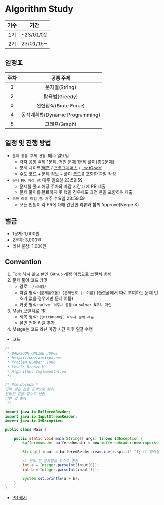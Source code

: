 # Algorithm Study

| 기수  |    기간     |
|:---:|:---------:|
| 1기  | ~23/01/02 |
| 2기  | 23/01/16~ |

## 일정표

| 주차  |           공통 주제            |
|:---:|:--------------------------:|
|  1  |        문자열(String)         |
|  2  |        탐욕법(Greedy)         |
|  3  |     완전탐색(Brute Force)      |
|  4  | 동적계획법(Dynamic Programming) |
|  5  |         그래프(Graph)         |

## 일정 및 진행 방법

- `문제 공통 주제 선정`: 매주 일요일
    - 각자 공통 주제 1문제, 개인 문제 1문제 풀이(총 2문제)
    - 문제 사이트([백준](https://www.acmicpc.net) / [프로그래머스](https://programmers.co.kr) / [LeetCode](https://leetcode.com))
    - 수도 코드 + 문제 정보 + 풀이 코드를 포함한 파일 작성
- `문제 PR 마감 전`: 매주 일요일 23:59:59
    - 문제를 풀고 해당 주차의 마감 시간 내에 PR 제출
    - 문제 풀이를 완료하지 못 했을 경우에도 과정 등을 포함하여 제출
- `코드 리뷰 마감 전`: 매주 수요일 23:59:59
    - 모든 인원이 각 PR에 대해 간단한 리뷰와 함께 Approve(Merge X)

## 벌금

- 1문제: 1,000원
- 2문제: 3,000원
- 리뷰 불참: 1,000원

## Convention

1. Fork 하지 않고 본인 Github 계정 이름으로 브랜치 생성
2. 문제 풀이 코드 커밋
    - 경로: `./닉네임/`
    - 파일 형식: `{문제플랫폼}_{문제번호 || 이름}` (플랫폼에서 따로 부여하는 문제 번호가 없을 경우에만 문제 이름)
    - 커밋 형식: `solve: N주차_공통` or `solve: N주차_개인`
3. Main 브랜치로 PR
    - 제목 형식: `[{nickname}] N주차 문제 제출`
    - 본인 언어 라벨 추가
4. Merge는 코드 리뷰 마감 시간 이후 일괄 수행

- 코드

```java
/*
 * BAEKJOON ONLINE JUDGE
 * https://www.acmicpc.net
 * Problem Number: 1000
 * Level: Bronze V
 * Algorithm: Implementation
 */

/* Pseudocode *
입력 받은 값을 공백으로 분리
분리된 값을 정수로 변환
더한 값 출력
 */

import java.io.BufferedReader;
import java.io.InputStreamReader;
import java.io.IOException;

public class Main {

    public static void main(String[] args) throws IOException {
        BufferedReader bufferedReader = new BufferedReader(new InputStreamReader(System.in));

        String[] input = bufferedReader.readLine().split(" "); // 입력을 받아 공백으로 분리

        // 분리 된 문자열을 정수로 변환
        int a = Integer.parseInt(input[0]);
        int b = Integer.parseInt(input[1]);

        System.out.println(a + b);
    }
}
```

- [PR 예시](https://github.com/InzoJandi/APS/pull/2)
